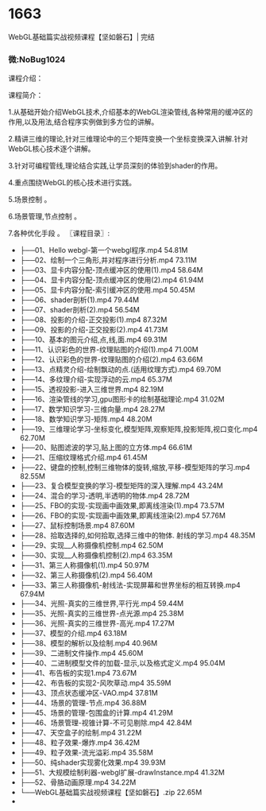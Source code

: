 # 1663
WebGL基础篇实战视频课程【坚如磐石】| 完结

### 微:NoBug1024 


课程介绍：

课程简介：

1.从基础开始介绍WebGL技术,介绍基本的WebGL渲染管线,各种常用的缓冲区的作用,以及用法,结合程序实例做到多方位的讲解。

2.精讲三维的理论,针对三维理论中的三个矩阵变换一个坐标变换深入讲解.针对WebGL核心技术逐个讲解。

3.针对可编程管线,理论结合实践,让学员深刻的体验到shader的作用。

4.重点围绕WebGL的核心技术进行实践。

5.场景控制 。

6.场景管理,节点控制 。

7.各种优化手段 。
〖课程目录〗:

- ├──01、Hello webgl-第一个webgl程序.mp4  54.81M
- ├──02、绘制一个三角形,并对程序进行分析.mp4  73.11M
- ├──03、显卡内容分配-顶点缓冲区的使用(1).mp4  58.64M
- ├──04、显卡内容分配-顶点缓冲区的使用(2).mp4  61.94M
- ├──05、显卡内容分配-索引缓冲区的使用.mp4  50.45M
- ├──06、shader剖析(1).mp4  79.44M
- ├──07、shader剖析(2).mp4  56.54M
- ├──08、投影的介绍-正交投影(1).mp4  87.32M
- ├──09、投影的介绍-正交投影(2).mp4  41.73M
- ├──10、基本的图元介绍,点,线,面.mp4  69.31M
- ├──11、认识彩色的世界-纹理贴图的介绍(1).mp4  71.00M
- ├──12、认识彩色的世界-纹理贴图的介绍(2).mp4  63.66M
- ├──13、点精灵介绍-绘制飘动的点.(适用纹理方式).mp4  69.70M
- ├──14、多纹理介绍-实现浮动的云.mp4  65.37M
- ├──15、透视投影-进入三维世界.mp4  82.19M
- ├──16、渲染管线的学习,gpu图形卡的绘制基础理论.mp4  31.02M
- ├──17、数学知识学习-三维向量.mp4  28.27M
- ├──18、数学知识学习-矩阵.mp4  48.20M
- ├──19、三维理论学习-坐标变化,模型矩阵,观察矩阵,投影矩阵,视口变化.mp4  62.70M
- ├──20、贴图滤波的学习,贴上图的立方体.mp4  66.61M
- ├──21、压缩纹理格式介绍.mp4  61.45M
- ├──22、键盘的控制,控制三维物体的旋转,缩放,平移-模型矩阵的学习.mp4  82.55M
- ├──23、复合模型变换的学习-模型矩阵的深入理解.mp4  43.24M
- ├──24、混合的学习-透明,半透明的物体.mp4  28.72M
- ├──25、FBO的实现-实现画中画效果,即离线渲染(1).mp4  73.57M
- ├──26、FBO的实现-实现画中画效果,即离线渲染(2).mp4  57.76M
- ├──27、鼠标控制场景.mp4  87.60M
- ├──28、拾取选择的,如何拾取,选择三维中的物体. 射线的学习.mp4  48.35M
- ├──29、实现__人称摄像机控制.mp4  62.50M
- ├──30、实现__人称摄像机控制(2).mp4  63.35M
- ├──31、第三人称摄像机(1).mp4  50.97M
- ├──32、第三人称摄像机(2).mp4  56.40M
- ├──33、第三人称摄像机-射线法-实现屏幕和世界坐标的相互转换.mp4  67.94M
- ├──34、光照-真实的三维世界,平行光.mp4  59.44M
- ├──35、光照-真实的三维世界-点光源.mp4  25.38M
- ├──36、光照-真实的三维世界-高光.mp4  17.27M
- ├──37、模型的介绍.mp4  63.18M
- ├──38、模型的解析以及绘制.mp4  40.96M
- ├──39、二进制文件操作.mp4  45.60M
- ├──40、二进制模型文件的加载-显示,以及格式定义.mp4  95.04M
- ├──41、布告板的实现1.mp4  73.67M
- ├──42、布告板的实现2-风吹草动.mp4  35.59M
- ├──43、顶点状态缓冲区-VAO.mp4  37.81M
- ├──44、场景的管理-节点.mp4  36.88M
- ├──45、场景的管理-包围盒的计算.mp4  41.29M
- ├──46、场景管理-视锥计算-不可见剔除.mp4  42.84M
- ├──47、天空盒子的绘制.mp4  31.22M
- ├──48、粒子效果-爆炸.mp4  36.42M
- ├──49、粒子效果-流光溢彩.mp4  35.58M
- ├──50、纯shader实现雾化效果.mp4  39.93M
- ├──51、大规模绘制利器-webgl扩展-drawInstance.mp4  41.32M
- ├──52、骨胳动画原理.mp4  34.22M
- └──WebGL基础篇实战视频课程【坚如磐石】.zip  22.65M
- 
